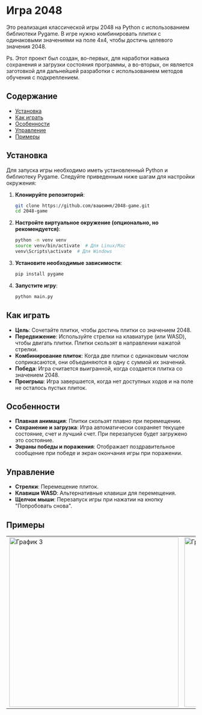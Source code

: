 # Игра 2048

Это реализация классической игры 2048 на Python с использованием библиотеки Pygame. В игре нужно комбинировать плитки с одинаковыми значениями на поле 4x4, чтобы достичь целевого значения 2048.

Ps. Этот проект был создан, во-первых, для наработки навыка сохранения и загрузки состояния программы, а во-вторых, он является заготовкой для дальнейшей разработки с использованием методов обучения с подкреплением.

## Содержание
- [Установка](#установка)
- [Как играть](#как-играть)
- [Особенности](#особенности)
- [Управление](#управление)
- [Примеры](#примеры)


## Установка

Для запуска игры необходимо иметь установленный Python и библиотеку Pygame. Следуйте приведенным ниже шагам для настройки окружения:

1. **Клонируйте репозиторий**:
    ```bash
    git clone https://github.com/вашеимя/2048-game.git
    cd 2048-game
    ```

2. **Настройте виртуальное окружение (опционально, но рекомендуется)**:
    ```bash
    python -m venv venv
    source venv/bin/activate  # Для Linux/Mac
    venv\Scripts\activate  # Для Windows
    ```

3. **Установите необходимые зависимости**:
    ```bash
    pip install pygame
    ```

4. **Запустите игру**:
    ```bash
    python main.py
    ```

## Как играть

- **Цель**: Сочетайте плитки, чтобы достичь плитки со значением 2048.
- **Передвижение**: Используйте стрелки на клавиатуре (или WASD), чтобы двигать плитки. Плитки скользят в направлении нажатой стрелки.
- **Комбинирование плиток**: Когда две плитки с одинаковым числом соприкасаются, они объединяются в одну с суммой их значений.
- **Победа**: Игра считается выигранной, когда создается плитка со значением 2048.
- **Проигрыш**: Игра завершается, когда нет доступных ходов и на поле не осталось пустых плиток.

## Особенности

- **Плавная анимация**: Плитки скользят плавно при перемещении.
- **Сохранение и загрузка**: Игра автоматически сохраняет текущее состояние, счет и лучший счет. При перезапуске будет загружено это состояние.
- **Экраны победы и поражения**: Отображает поздравительное сообщение при победе и экран окончания игры при поражении.

## Управление

- **Стрелки**: Перемещение плиток.
- **Клавиши WASD**: Альтернативные клавиши для перемещения.
- **Щелчок мыши**: Перезапуск игры при нажатии на кнопку "Попробовать снова".

## Примеры

  <table>
    <tr>
      <td><img src="https://github.com/user-attachments/assets/0287da45-25d7-47b9-8a35-3dff0de91a14" alt="График 3" width="450"/></td>
      <td><img src="https://github.com/user-attachments/assets/fe598f6a-1391-4b96-9ab9-425fda0f1802" alt="График 2" width="450"/></td>
      <td><img src="https://github.com/user-attachments/assets/464267ef-cc93-4d82-afa5-ac783eae5944" alt="График 1" width="450"/></td>
    </tr>
  </table>
